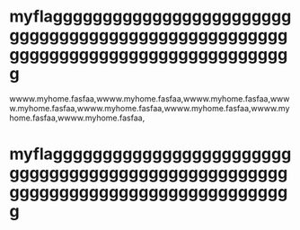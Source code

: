 # myflaggggggggggggggggggggggggggggggggggggggggggggggggggggggggggggggggggggggggggggggggg
wwww.myhome.fasfaa,wwww.myhome.fasfaa,wwww.myhome.fasfaa,wwww.myhome.fasfaa,wwww.myhome.fasfaa,wwww.myhome.fasfaa,wwww.myhome.fasfaa,wwww.myhome.fasfaa,
# myflaggggggggggggggggggggggggggggggggggggggggggggggggggggggggggggggggggggggggggggggggg
